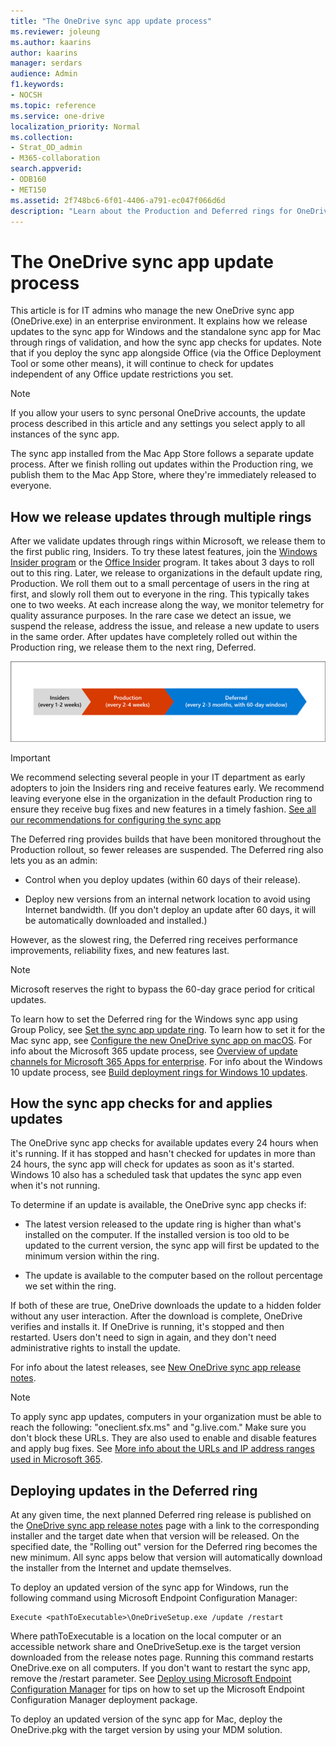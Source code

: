 ```yaml
---
title: "The OneDrive sync app update process"
ms.reviewer: joleung
ms.author: kaarins
author: kaarins
manager: serdars
audience: Admin
f1.keywords:
- NOCSH
ms.topic: reference
ms.service: one-drive
localization_priority: Normal
ms.collection: 
- Strat_OD_admin
- M365-collaboration
search.appverid:
- ODB160
- MET150
ms.assetid: 2f748bc6-6f01-4406-a791-ec047f066d6d
description: "Learn about the Production and Deferred rings for OneDrive sync app updates"
---
```


# The OneDrive sync app update process

This article is for IT admins who manage the new OneDrive sync app (OneDrive.exe) in an enterprise environment. It explains how we release updates to the sync app for Windows and the standalone sync app for Mac through rings of validation, and how the sync app checks for updates. Note that if you deploy the sync app alongside Office (via the Office Deployment Tool or some other means), it will continue to check for updates independent of any Office update restrictions you set.
  
> [!NOTE]
> If you allow your users to sync personal OneDrive accounts, the update process described in this article and any settings you select apply to all instances of the sync app.
> 
> The sync app installed from the Mac App Store follows a separate update process. After we finish rolling out updates within the Production ring, we publish them to the Mac App Store, where they're immediately released to everyone.
  
## How we release updates through multiple rings

After we validate updates through rings within Microsoft, we release them to the first public ring, Insiders. To try these latest features, join the [Windows Insider program](https://insider.windows.com/) or the [Office Insider](https://products.office.com/office-insider) program. It takes about 3 days to roll out to this ring. Later, we release to organizations in the default update ring, Production. We roll them out to a small percentage of users in the ring at first, and slowly roll them out to everyone in the ring. This typically takes one to two weeks. At each increase along the way, we monitor telemetry for quality assurance purposes. In the rare case we detect an issue, we suspend the release, address the issue, and release a new update to users in the same order. After updates have completely rolled out within the Production ring, we release them to the next ring, Deferred.
  
![Release ring timeline](media/release-rings.png)

> [!IMPORTANT]
> We recommend selecting several people in your IT department as early adopters to join the Insiders ring and receive features early. We recommend leaving everyone else in the organization in the default Production ring to ensure they receive bug fixes and new features in a timely fashion. [See all our recommendations for configuring the sync app](ideal-state-configuration.md)
  
The Deferred ring provides builds that have been monitored throughout the Production rollout, so fewer releases are suspended. The Deferred ring also lets you as an admin:
  
- Control when you deploy updates (within 60 days of their release).

- Deploy new versions from an internal network location to avoid using Internet bandwidth. (If you don't deploy an update after 60 days, it will be automatically downloaded and installed.)

However, as the slowest ring, the Deferred ring receives performance improvements, reliability fixes, and new features last.
  
> [!NOTE]
> Microsoft reserves the right to bypass the 60-day grace period for critical updates. 
  
To learn how to set the Deferred ring for the Windows sync app using Group Policy, see [Set the sync app update ring](use-group-policy.md#set-the-sync-app-update-ring). To learn how to set it for the Mac sync app, see [Configure the new OneDrive sync app on macOS](deploy-and-configure-on-macos.md). For info about the Microsoft 365 update process, see [Overview of update channels for Microsoft 365 Apps for enterprise](/DeployOffice/overview-of-update-channels-for-office-365-proplus). For info about the Windows 10 update process, see [Build deployment rings for Windows 10 updates](/windows/deployment/update/waas-deployment-rings-windows-10-updates).
  
## How the sync app checks for and applies updates

The OneDrive sync app checks for available updates every 24 hours when it's running. If it has stopped and hasn't checked for updates in more than 24 hours, the sync app will check for updates as soon as it's started. Windows 10 also has a scheduled task that updates the sync app even when it's not running.
  
To determine if an update is available, the OneDrive sync app checks if:
  
- The latest version released to the update ring is higher than what's installed on the computer. If the installed version is too old to be updated to the current version, the sync app will first be updated to the minimum version within the ring.
    
- The update is available to the computer based on the rollout percentage we set within the ring.
    
If both of these are true, OneDrive downloads the update to a hidden folder without any user interaction. After the download is complete, OneDrive verifies and installs it. If OneDrive is running, it's stopped and then restarted. Users don't need to sign in again, and they don't need administrative rights to install the update.
  
For info about the latest releases, see [New OneDrive sync app release notes](https://support.office.com/article/845dcf18-f921-435e-bf28-4e24b95e5fc0).

> [!NOTE]
> To apply sync app updates, computers in your organization must be able to reach the following: "oneclient.sfx.ms" and "g.live.com." Make sure you don't block these URLs. They are also used to enable and disable features and apply bug fixes. See [More info about the URLs and IP address ranges used in Microsoft 365](/office365/enterprise/urls-and-ip-address-ranges). 
  
## Deploying updates in the Deferred ring

At any given time, the next planned Deferred ring release is published on the [OneDrive sync app release notes](https://support.office.com/article/845dcf18-f921-435e-bf28-4e24b95e5fc0) page with a link to the corresponding installer and the target date when that version will be released. On the specified date, the "Rolling out" version for the Deferred ring becomes the new minimum. All sync apps below that version will automatically download the installer from the Internet and update themselves. 

To deploy an updated version of the sync app for Windows, run the following command using Microsoft Endpoint Configuration Manager:
  
```
Execute <pathToExecutable>\OneDriveSetup.exe /update /restart
```

Where pathToExecutable is a location on the local computer or an accessible network share and OneDriveSetup.exe is the target version downloaded from the release notes page. Running this command restarts OneDrive.exe on all computers. If you don't want to restart the sync app, remove the /restart parameter. See [Deploy using Microsoft Endpoint Configuration Manager](deploy-on-windows.md) for tips on how to set up the Microsoft Endpoint Configuration Manager deployment package.

To deploy an updated version of the sync app for Mac, deploy the OneDrive.pkg with the target version by using your MDM solution.
